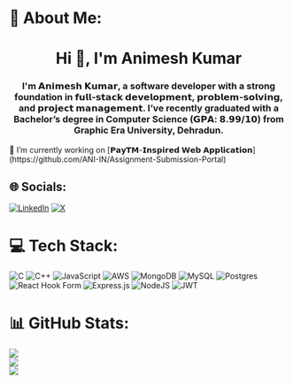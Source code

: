  # 💫 About Me:
<h1 align="center">Hi 👋, I'm Animesh Kumar</h1>
<h3 align="center">I'm 𝗔𝗻𝗶𝗺𝗲𝘀𝗵 𝗞𝘂𝗺𝗮𝗿, a software developer with a strong foundation in 𝗳𝘂𝗹𝗹-𝘀𝘁𝗮𝗰𝗸 𝗱𝗲𝘃𝗲𝗹𝗼𝗽𝗺𝗲𝗻𝘁, 𝗽𝗿𝗼𝗯𝗹𝗲𝗺-𝘀𝗼𝗹𝘃𝗶𝗻𝗴, and 𝗽𝗿𝗼𝗷𝗲𝗰𝘁 𝗺𝗮𝗻𝗮𝗴𝗲𝗺𝗲𝗻𝘁. I’ve recently graduated with a Bachelor’s degree in Computer Science (𝗚𝗣𝗔: 𝟴.𝟵𝟵/𝟭𝟬) from Graphic Era University, Dehradun.</h3>
🔭 I’m currently working on [𝗣𝗮𝘆𝗧𝗠-𝗜𝗻𝘀𝗽𝗶𝗿𝗲𝗱 𝗪𝗲𝗯 𝗔𝗽𝗽𝗹𝗶𝗰𝗮𝘁𝗶𝗼𝗻](https://github.com/ANI-IN/Assignment-Submission-Portal)


## 🌐 Socials:
[![LinkedIn](https://img.shields.io/badge/LinkedIn-%230077B5.svg?logo=linkedin&logoColor=white)](https://linkedin.com/in/https://www.linkedin.com/in/ANI-IN/) [![X](https://img.shields.io/badge/X-black.svg?logo=X&logoColor=white)](https://x.com/https://x.com/animeshkcm) 

# 💻 Tech Stack:
![C](https://img.shields.io/badge/c-%2300599C.svg?style=plastic&logo=c&logoColor=white) ![C++](https://img.shields.io/badge/c++-%2300599C.svg?style=plastic&logo=c%2B%2B&logoColor=white) ![JavaScript](https://img.shields.io/badge/javascript-%23323330.svg?style=plastic&logo=javascript&logoColor=%23F7DF1E) ![AWS](https://img.shields.io/badge/AWS-%23FF9900.svg?style=plastic&logo=amazon-aws&logoColor=white) ![MongoDB](https://img.shields.io/badge/MongoDB-%234ea94b.svg?style=plastic&logo=mongodb&logoColor=white) ![MySQL](https://img.shields.io/badge/mysql-4479A1.svg?style=plastic&logo=mysql&logoColor=white) ![Postgres](https://img.shields.io/badge/postgres-%23316192.svg?style=plastic&logo=postgresql&logoColor=white) ![React Hook Form](https://img.shields.io/badge/React%20Hook%20Form-%23EC5990.svg?style=plastic&logo=reacthookform&logoColor=white) ![Express.js](https://img.shields.io/badge/express.js-%23404d59.svg?style=plastic&logo=express&logoColor=%2361DAFB) ![NodeJS](https://img.shields.io/badge/node.js-6DA55F?style=plastic&logo=node.js&logoColor=white) ![JWT](https://img.shields.io/badge/JWT-black?style=plastic&logo=JSON%20web%20tokens)
# 📊 GitHub Stats:
![](https://github-readme-stats.vercel.app/api?username=ANI-IN&theme=dark&hide_border=false&include_all_commits=false&count_private=false)<br/>
![](https://github-readme-streak-stats.herokuapp.com/?user=ANI-IN&theme=dark&hide_border=false)<br/>
![](https://github-readme-stats.vercel.app/api/top-langs/?username=ANI-IN&theme=dark&hide_border=false&include_all_commits=false&count_private=false&layout=compact)

<!-- Proudly created with GPRM ( https://gprm.itsvg.in ) -->
